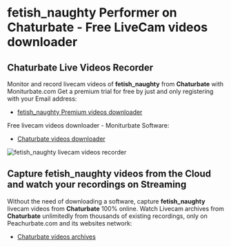 # fetish_naughty Performer on Chaturbate - Free LiveCam videos downloader

## Chaturbate Live Videos Recorder

Monitor and record livecam videos of **fetish_naughty** from **Chaturbate** with Moniturbate.com
Get a premium trial for free by just and only registering with your Email address:
* [fetish_naughty Premium videos downloader](https://moniturbate.com/request-demo-licence-key.html)

Free livecam videos downloader - Moniturbate Software:
* [Chaturbate videos downloader](https://moniturbate.com/moniturbate-download-software.html)

![fetish_naughty livecam videos recorder](https://peachurnet.com/templates/moniturbate-software.png)


## Capture fetish_naughty videos from the Cloud and watch your recordings on Streaming

Without the need of downloading a software, capture **fetish_naughty** livecam videos from **Chaturbate** 100% online.
Watch Livecam archives from **Chaturbate** unlimitedly from thousands of existing recordings, only on Peachurbate.com and its websites network:
* [Chaturbate videos archives](https://peachurnet.com/)